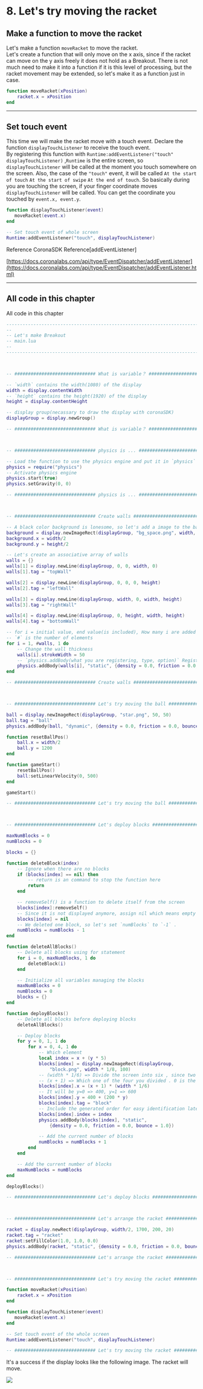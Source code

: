 # 8. Let's try moving the racket

## Make a function to move the racket
Let's make a function `moveRacket` to move the racket.  
Let's create a function that will only move on the x axis, since if the racket can move on the y axis freely it does not hold as a Breakout.
There is not much need to make it into a function if it is this level of processing, but the racket movement may be extended, so let's make it as a function just in case.

```lua
function moveRacket(xPosition)
    racket.x = xPosition
end
```

---

## Set touch event
This time we will make the racket move with a touch event.
Declare the function `displayTouchListener` to receive the touch event.  
By registering this function with `Runtime:addEventListener("touch" displayTouchListener)` ,`Runtime` is the entire screen, so `displayTouchListener` will be called at the moment you touch somewhere on the screen. 
Also, the case of the `"touch"` event, it will be called `At the start of touch` `At the start of swipe` `At the end of touch`.
So basically during you are touching the screen, if your finger coordinate moves `displayTouchListener` will be called.
You can get the coordinate you touched by `event.x, event.y`.

```lua
function displayTouchListener(event)
   moveRacket(event.x) 
end

-- Set touch event of whole screen
Runtime:addEventListener("touch", displayTouchListener)
```

Reference
CoronaSDK Reference[addEventListener]

[https://docs.coronalabs.com/api/type/EventDispatcher/addEventListener](https://docs.coronalabs.com/api/type/EventDispatcher/addEventListener.html)


---

## All code in this chapter
All code in this chapter

```lua
-----------------------------------------------------------------------------------------
--
-- Let's make Breakout
-- main.lua
--
-----------------------------------------------------------------------------------------



-- ############################## What is variable？ ##############################

-- `width` contains the width(1080) of the display
width = display.contentWidth
-- `height` contains the height(1920) of the display
height = display.contentHeight

-- display group(necassary to draw the display with coronaSDK)
displayGroup = display.newGroup()

-- ############################## What is variable？ ##############################



-- ############################## physics is ... ##############################

-- Load the function to use the physics engine and put it in `physics` .
physics = require("physics")
-- Activate physics engine
physics.start(true)
physics.setGravity(0, 0)

-- ############################## physics is ... ##############################



-- ############################## Create walls ##############################

-- A black color background is lonesome, so let's add a image to the background
background = display.newImageRect(displayGroup, "bg_space.png", width, height)
background.x = width/2
background.y = height/2

-- Let's create an associative array of walls
walls = {}
walls[1] = display.newLine(displayGroup, 0, 0, width, 0)
walls[1].tag = "topWall"

walls[2] = display.newLine(displayGroup, 0, 0, 0, height)
walls[2].tag = "leftWall"

walls[3] = display.newLine(displayGroup, width, 0, width, height)
walls[3].tag = "rightWall"

walls[4] = display.newLine(displayGroup, 0, height, width, height)
walls[4].tag = "bottomWall"

-- for i = initial value, end value(is included), How many i are added each time do ~ end
-- `#` is the number of elements
for i = 1, #walls, 1 do
    -- Change the wall thickness
    walls[i].strokeWidth = 50
    -- `physics.addBody(what you are registering, type, option)` Register to the  physics system
    physics.addBody(walls[i], "static", {density = 0.0, friction = 0.0, bounce = 1.0})
end

-- ############################## Create walls ##############################



-- ############################## Let's try moving the ball ##############################

ball = display.newImageRect(displayGroup, "star.png", 50, 50)
ball.tag = "ball"
physics.addBody(ball, "dynamic", {density = 0.0, friction = 0.0, bounce = 1.0})

function resetBallPos()
    ball.x = width/2
    ball.y = 1200
end

function gameStart()
    resetBallPos()
    ball:setLinearVelocity(0, 500)
end

gameStart()

-- ############################## Let's try moving the ball ##############################



-- ############################## Let's deploy blocks ##############################

maxNumBlocks = 0
numBlocks = 0

blocks = {}

function deleteBlock(index)
    -- Ignore when there are no blocks
    if (blocks[index] == nil) then
        -- return is an command to stop the function here
        return
    end

    -- removeSelf() is a function to delete itself from the screen
    blocks[index]:removeSelf()
    -- Since it is not displayed anymore, assign nil which means empty
    blocks[index] = nil
    -- We deleted one block, so let's set `numBlocks` to `-1` .
    numBlocks = numBlocks - 1
end

function deleteAllBlocks()
    -- Delete all blocks using for statement
    for i = 0, maxNumBlocks, 1 do
        deleteBlock(i)
    end

    -- Initialize all variables managing the blocks
    maxNumBlocks = 0
    numBlocks = 0
    blocks = {}
end

function deployBlocks()
    -- Delete all blocks before deploying blocks
    deleteAllBlocks()

    -- Deploy blocks
    for y = 0, 1, 1 do
        for x = 0, 4, 1 do
            -- Which element
            local index = x + (y * 5)
            blocks[index] = display.newImageRect(displayGroup,
                "block.png", width * 1/8, 100)
            -- (width * 1/6) => Divide the screen into six , since two are both ends, four can actually be used
            -- (x + 1) => Which one of the four you divided . 0 is the edge of the screen , so +1 and ignore it
            blocks[index].x = (x + 1) * (width * 1/6)
            -- It will be y=0 => 400, y=1 => 600 
            blocks[index].y = 400 + (200 * y)
            blocks[index].tag = "block"
            -- Include the generated order for easy identification later on
            blocks[index].index = index
            physics.addBody(blocks[index], "static", 
                {density = 0.0, friction = 0.0, bounce = 1.0})

            -- Add the current number of blocks
            numBlocks = numBlocks + 1
        end
    end

    -- Add the current number of blocks
    maxNumBlocks = numBlocks
end

deployBlocks()

-- ############################## Let's deploy blocks ##############################



-- ############################## Let's arrange the racket ##############################

racket = display.newRect(displayGroup, width/2, 1700, 200, 20)
racket.tag = "racket"
racket:setFillColor(1.0, 1.0, 0.0)
physics.addBody(racket, "static", {density = 0.0, friction = 0.0, bounce = 1.0})

-- ############################## Let's arrange the racket ##############################



-- ############################## Let's try moving the racket ##############################

function moveRacket(xPosition)
    racket.x = xPosition
end

function displayTouchListener(event)
   moveRacket(event.x) 
end

-- Set touch event of the whole screen
Runtime:addEventListener("touch", displayTouchListener)

-- ############################## Let's try moving the racket ##############################


```
It's a success if the display looks like the following image. 
The racket will move.

![](./image/execBreakoutSample7.png)
